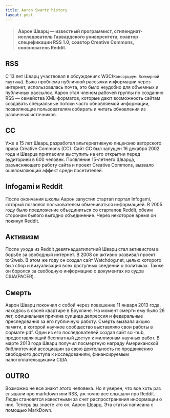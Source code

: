 ```yaml
---
title: Aaron Swartz history
layout: post
---
```



> #### Аарон Шварц — известный программист, стипендиат-исследователь Гарвардского университета, соавтор спецификации RSS 1.0, соавтор Creative Commons, сооснователь Reddit.

## RSS


С 13 лет Шварц участвовал в обсуждениях W3C(`Консорциум Всемирной паутины`).
Была проблема публичной рассылки информации через интернет, использовалась почта, это было неудобно для объемных и публичных рассылок. Аарон стал членом рабочей группы по созданию RSS — семейства XML-форматов, которые дают возможность сайтам создавать специальные потоки часто обновляемой информации, позволяющие пользователям собирать и читать обновления из различных источников.

## СС

Уже в 15 лет Шварц разработал альтернативную лицензию авторского права Creative Commons (CC). Сайт CC был запущен 16 декабря 2002 года и Шварца пригласили выступить на его открытии перед аудиторией в 600 человек. Появление 15-летнего Шварца, разъясняющего работу сайта и проект Creative Commons, вызвало ошеломляющий эффект среди посетителей.


## Infogami и Reddit



После окончания школы Аарон запустил стартап портал Infogami, который позволял пользователям обмениваться информацией. В 2005 году было предложение объединиться со стартапов Reddit, обеим сторонам былого выгодно объединение. Через некоторое время он покинул Reddit. 



## Активизм 



После ухода из Reddit девятнадцатилетний Шварц стал активистом в борьбе за свободный интернет. В 2008 он активно развивал проект tor2web. В этом же году он создал сайт Watchdog.net, целью которого был сбор и визуализация всех доступных сведений о политиках. Также он боролся за свободную информацию о документах из судов США(PACER).



## Смерть 



Аарон Шварц покончил с собой через повешение 11 января 2013 года, находясь в своей квартире в Бруклине. На момент смерти ему было 26 лет, официальная причина суицида депрессия и федеральные преследования за его публичную работу. Смерть вызвала акцию памяти, в которой научное сообщество выставляло свои работы в формате pdf. Один из его последователей создал сайт sci-hub, предоставляющий бесплатный доступ к миллионам научных работ. В марте 2013 года Шварц получил посмертную награду Американской библиотечной ассоциации за свою деятельность по продвижению свободного доступа к исследованиям, финансируемым налогоплательщиками США.

## OUTRO

Возможно не все знают этого человека. Но я уверен, что все хоть раз слышали про markdown или RSS, уж точно все слышали про Reddit. Люди становятся известными за счет распространения информации о них. Теперь вы знаете кто он, Аарон Шварц. Эта статья написана с помощью MarkDown.

